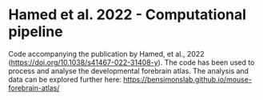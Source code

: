 # Hamed et al. 2022 - Computational pipeline

Code accompanying the publication by Hamed, et al., 2022 (https://doi.org/10.1038/s41467-022-31408-y). The code has been used to process and analyse the developmental forebrain atlas.
The analysis and data can be explored further here: https://bensimonslab.github.io/mouse-forebrain-atlas/